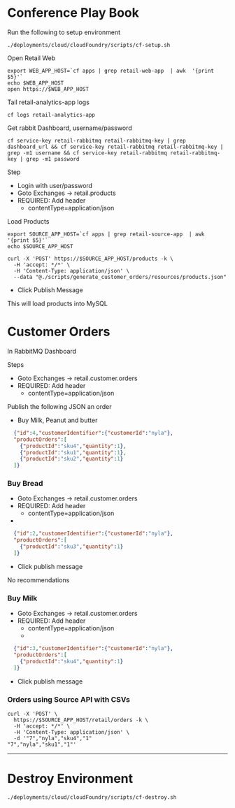 # Conference Play Book


Run the following to setup environment

```shell
./deployments/cloud/cloudFoundry/scripts/cf-setup.sh
```



Open Retail Web 

```shell
export WEB_APP_HOST=`cf apps | grep retail-web-app  | awk  '{print $5}'`
echo $WEB_APP_HOST
open https://$WEB_APP_HOST
```

Tail retail-analytics-app logs

```shell
cf logs retail-analytics-app
```



Get rabbit Dashboard, username/password

```shell
cf service-key retail-rabbitmq retail-rabbitmq-key | grep dashboard_url && cf service-key retail-rabbitmq retail-rabbitmq-key | grep -m1 username && cf service-key retail-rabbitmq retail-rabbitmq-key | grep -m1 password
```

Step

- Login with user/password
- Goto Exchanges -> retail.products
- REQUIRED: Add header
    - contentType=application/json


Load Products

```shell
export SOURCE_APP_HOST=`cf apps | grep retail-source-app  | awk  '{print $5}'`
echo $SOURCE_APP_HOST
```

```shell
curl -X 'POST' https://$SOURCE_APP_HOST/products -k \
  -H 'accept: */*' \
  -H 'Content-Type: application/json' \
  --data "@./scripts/generate_customer_orders/resources/products.json" 
```
- Click Publish Message

This will load products into MySQL

# Customer Orders

In RabbitMQ Dashboard

Steps

- Goto Exchanges -> retail.customer.orders
- REQUIRED: Add header
  - contentType=application/json

Publish the following JSON an order

- Buy Milk, Peanut and butter

```json
  {"id":4,"customerIdentifier":{"customerId":"nyla"},
  "productOrders":[
    {"productId":"sku4","quantity":1},
    {"productId":"sku1","quantity":1},
    {"productId":"sku2","quantity":1}
  ]}
```


### Buy Bread

- Goto Exchanges -> retail.customer.orders
- REQUIRED: Add header
  - contentType=application/json
- 
```json
  {"id":2,"customerIdentifier":{"customerId":"nyla"},
  "productOrders":[
    {"productId":"sku3","quantity":1}
  ]}
```
- Click publish message

No recommendations

### Buy Milk

- Goto Exchanges -> retail.customer.orders
- REQUIRED: Add header
  - contentType=application/json
  - 
```json
  {"id":3,"customerIdentifier":{"customerId":"nyla"},
  "productOrders":[
    {"productId":"sku4","quantity":1}
  ]}
```


- Click publish message

### Orders using Source API with CSVs

```shell
curl -X 'POST' \
  https://$SOURCE_APP_HOST/retail/orders -k \
  -H 'accept: */*' \
  -H 'Content-Type: application/json' \
  -d '"7","nyla","sku4","1"
"7","nyla","sku1","1"'
```


--------------

# Destroy Environment

```shell
./deployments/cloud/cloudFoundry/scripts/cf-destroy.sh
```
